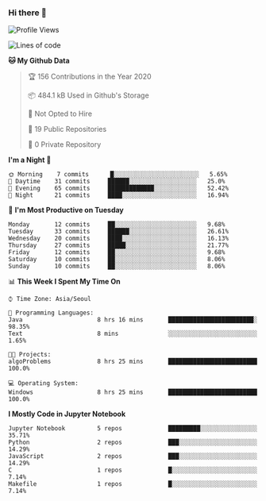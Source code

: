### Hi there 👋

<!--
**fastz123/fastz123** is a ✨ _special_ ✨ repository because its `README.md` (this file) appears on your GitHub profile.

Here are some ideas to get you started:

- 🔭 I’m currently working on ...
- 🌱 I’m currently learning ...
- 👯 I’m looking to collaborate on ...
- 🤔 I’m looking for help with ...
- 💬 Ask me about ...
- 📫 How to reach me: ...
- 😄 Pronouns: ...
- ⚡ Fun fact: ...
-->

<!--START_SECTION:waka-->
![Profile Views](http://img.shields.io/badge/Profile%20Views-38-blue)

![Lines of code](https://img.shields.io/badge/From%20Hello%20World%20I%27ve%20Written-172168%20lines%20of%20code-blue)

**🐱 My Github Data** 

> 🏆 156 Contributions in the Year 2020
 > 
> 📦 484.1 kB Used in Github's Storage 
 > 
> 🚫 Not Opted to Hire
 > 
> 📜 19 Public Repositories
 > 
> 🔑 0 Private Repository 
 > 
**I'm a Night 🦉** 

```text
🌞 Morning    7 commits      █░░░░░░░░░░░░░░░░░░░░░░░░   5.65% 
🌆 Daytime    31 commits     ██████░░░░░░░░░░░░░░░░░░░   25.0% 
🌃 Evening    65 commits     █████████████░░░░░░░░░░░░   52.42% 
🌙 Night      21 commits     ████░░░░░░░░░░░░░░░░░░░░░   16.94%

```
📅 **I'm Most Productive on Tuesday** 

```text
Monday       12 commits     ██░░░░░░░░░░░░░░░░░░░░░░░   9.68% 
Tuesday      33 commits     ██████░░░░░░░░░░░░░░░░░░░   26.61% 
Wednesday    20 commits     ████░░░░░░░░░░░░░░░░░░░░░   16.13% 
Thursday     27 commits     █████░░░░░░░░░░░░░░░░░░░░   21.77% 
Friday       12 commits     ██░░░░░░░░░░░░░░░░░░░░░░░   9.68% 
Saturday     10 commits     ██░░░░░░░░░░░░░░░░░░░░░░░   8.06% 
Sunday       10 commits     ██░░░░░░░░░░░░░░░░░░░░░░░   8.06%

```


📊 **This Week I Spent My Time On** 

```text
⌚︎ Time Zone: Asia/Seoul

💬 Programming Languages: 
Java                     8 hrs 16 mins       ████████████████████████░   98.35% 
Text                     8 mins              ░░░░░░░░░░░░░░░░░░░░░░░░░   1.65%

🐱‍💻 Projects: 
algoProblems             8 hrs 25 mins       █████████████████████████   100.0%

💻 Operating System: 
Windows                  8 hrs 25 mins       █████████████████████████   100.0%

```

**I Mostly Code in Jupyter Notebook** 

```text
Jupyter Notebook         5 repos             █████████░░░░░░░░░░░░░░░░   35.71% 
Python                   2 repos             ███░░░░░░░░░░░░░░░░░░░░░░   14.29% 
JavaScript               2 repos             ███░░░░░░░░░░░░░░░░░░░░░░   14.29% 
C                        1 repos             █░░░░░░░░░░░░░░░░░░░░░░░░   7.14% 
Makefile                 1 repos             █░░░░░░░░░░░░░░░░░░░░░░░░   7.14%

```



<!--END_SECTION:waka-->
